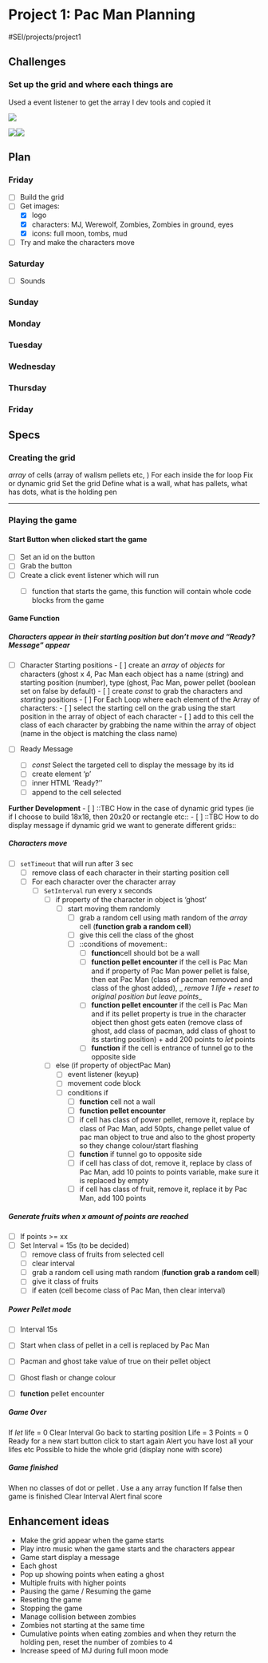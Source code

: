 # Project 1: Pac Man Planning
#SEI/projects/project1 


## Challenges
### Set up the grid and where each things are
Used a event listener to get the array I dev tools and copied it

![](README/B3A9E10F-C4A3-449A-AD3D-FC99E73F85A4.png)


![](B3A9E10F-C4A3-449A-AD3D-FC99E73F85A4.png)![](README/CCD15C9B-95BC-4825-9AD3-B491DAD277BB.png)

## Plan
### Friday
- [ ] Build the grid
- [ ] Get images: 
	- [x] logo
	- [x] characters: MJ, Werewolf,  Zombies, Zombies in ground, eyes
	- [x] icons: full moon, tombs, mud
- [ ] Try and make the characters move

### Saturday
- [ ] Sounds

### Sunday


### Monday


### Tuesday


### Wednesday


### Thursday


### Friday

 

## Specs

### Creating the grid
_array_ of cells (array of wallsm pellets etc, )
For each inside the for loop
Fix or dynamic grid
Set the grid
Define what is a wall, what has pallets, what has dots, what is the holding pen

- - - -

### Playing the game

#### Start Button when clicked start the game
- [ ] Set an id on the button
- [ ] Grab the button
- [ ] Create a click event listener which will run
	- [ ] function that starts the game, this function will contain whole code blocks from the game


####  Game Function

##### Characters appear in their starting position but don’t move and “Ready? Message” appear
- [ ] Character Starting positions
		- [ ] create an _array_ of  _objects_ for characters (ghost x 4, Pac Man each object has a name (string) and starting position (number), type (ghost, Pac Man, power pellet (boolean set on false by default)
		- [ ] create _const_ to grab the characters and _starting_ positions 
		- [ ] For Each Loop where each element of the Array of characters:
			- [ ] select the starting cell on the grab using the start position in the array of object of each character
			- [ ] add to this cell the class of each character by grabbing the name within the array of object (name in the object is matching the class name)

- [ ] Ready Message
	- [ ] _const_ Select the targeted cell to display the message by its id
	- [ ]  create element ‘p’
	- [ ] inner HTML ‘Ready?’’
	- [ ] append to the cell selected

**Further Development**
	- [ ] ::TBC How in the case of dynamic grid types (ie if I choose to build 18x18, then 20x20 or rectangle etc::
	- [ ] ::TBC How to do display message if dynamic grid we want to generate different grids::

##### Characters move
- [ ] `setTimeout` that will run after 3 sec
	- [ ] remove class of each character in their starting position cell
	- [ ] For each character over the character array
		- [ ] `SetInterval` run every x seconds
			- [ ] if property of the character in object is ‘ghost’
				- [ ] start moving them randomly
					- [ ] grab a random cell using math random of the _array_ cell (**function grab a random cell**)
					- [ ] give this cell the class of the ghost
					- [ ] ::conditions of movement:: 
						- [ ] **function**cell should bot be a wall
						- [ ] **function pellet encounter** if the cell is Pac Man and if property of Pac Man power pellet is false, then eat Pac Man (class of pacman removed and class of the ghost added), _ _remove 1 life + reset to original position but leave points__
						- [ ] **function pellet encounter** if the cell is Pac Man and if its pellet property is true in the character object then ghost gets eaten (remove class of ghost, add class of pacman, add class of ghost to its starting position) + add 200 points to _let_ points
						- [ ] **function** if the cell is entrance of tunnel go to the opposite side
			- [ ] else (if property of objectPac Man)
				- [ ] event listener (keyup)
				- [ ] movement code block
				- [ ] conditions if
					- [ ] **function** cell not a wall
					- [ ] **function pellet encounter** 
					- [ ] if cell has class of power pellet, remove it, replace by class of Pac Man, add 50pts, change pellet value of pac man object to true and also to the ghost property so they change colour/start flashing
					- [ ] **function** if tunnel go to opposite side
					- [ ] if cell has class of dot, remove it, replace by class of Pac Man, add 10 points to points variable, make sure it is replaced by empty
					- [ ] if cell has class of fruit, remove it, replace it by Pac Man, add 100 points
	
##### Generate fruits when x amount of points are reached
- [ ] If points >= xx
- [ ] Set Interval = 15s (to be decided)
	- [ ] remove class of fruits from selected cell
	- [ ] clear interval
	- [ ] grab a random cell using math random (**function grab a random cell**)
	- [ ] give it class of fruits
	- [ ] if eaten (cell become class of Pac Man, then clear interval)
			
##### Power Pellet mode 
- [ ] Interval 15s
- [ ] Start when class of pellet in a cell is replaced by Pac Man
- [ ] Pacman and ghost take value of true on their pellet object 
- [ ] Ghost flash or change colour
- [ ] **function** pellet encounter


##### Game Over
If _let_ life = 0
Clear Interval
Go back to starting position
Life = 3 
Points = 0
Ready for a new start button click to start again 
Alert you have lost all your lifes etc
Possible to hide the whole grid (display none with score)

##### Game finished
When no classes of dot or pellet . Use a any array function
If false then game is finished
Clear Interval
Alert final score


## Enhancement ideas
* Make the grid appear when the game starts
* Play intro music when the game starts and the characters appear
* Game start display a message
* Each ghost 
* Pop up showing points when eating a ghost
* Multiple fruits with higher points
* Pausing the game / Resuming the game
* Reseting the game
* Stopping the game
* Manage collision between zombies
* Zombies not starting at the same time
* Cumulative points when eating zombies and when they return the holding pen, reset the number of zombies to 4
* Increase speed of MJ during full moon mode



